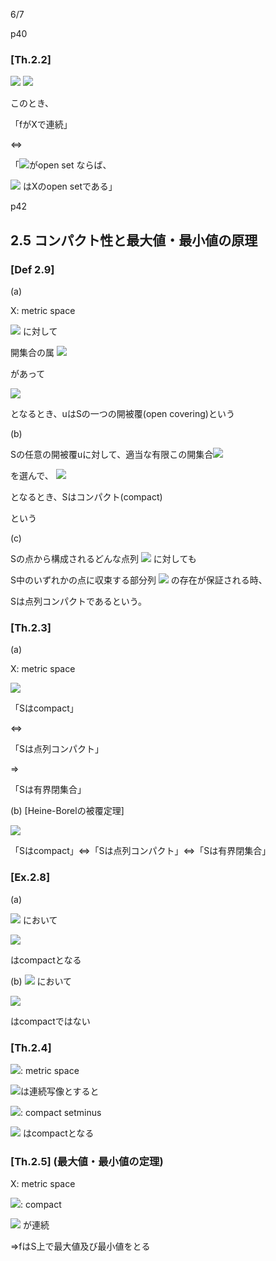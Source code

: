 6/7

p40

### [Th.2.2]

<img src="https://latex.codecogs.com/gif.latex?%5Cdpi%7B120%7D%20%28X%2C%20dx%29%2C%20%28Y%2C%20dy%29%3A%20metric%20space">

<img src="https://latex.codecogs.com/gif.latex?%5Cdpi%7B120%7D%20f%3A%7EX%5Crightarrow%20Y">

このとき、

「fがXで連続」

⇔

「<img src="https://latex.codecogs.com/gif.latex?%5Cdpi%7B120%7D%20U%5Csubset%20Y">がopen set ならば、

<img src="https://latex.codecogs.com/gif.latex?%5Cdpi%7B120%7D%20f%5E%7B-1%7D%28U%29%5Cequiv%5C%7Bx%5Cin%20X%20%7C%20f%28x%29%5Cin%20U%5C%7D"> はXのopen setである」

p42

## 2.5 コンパクト性と最大値・最小値の原理

### [Def 2.9]

(a)

X: metric space

<img src="https://latex.codecogs.com/gif.latex?%5Cdpi%7B120%7D%20S%5Csubset%20X"> に対して

開集合の属 <img src="https://latex.codecogs.com/gif.latex?%5Cdpi%7B120%7D%20u%3D%5C%7BO_u%20%7C%20%5Cmu%5Cin%20M%5C%7D">

があって

<img src="https://latex.codecogs.com/gif.latex?%5Cdpi%7B120%7D%20S%5Cin%20%5Cdisplaystyle%5Ccup_%7B%5Cmu%5Cin%20M%7D%20O_%5Cmu">

となるとき、uはSの一つの開被覆(open covering)という

(b)

Sの任意の開被覆uに対して、適当な有限この開集合<img src="https://latex.codecogs.com/gif.latex?%5Cdpi%7B120%7D%20O_%7B%5Cmu_1%7D%2C...%2CO_%7B%5Cmu_m%7D%5Cin%20u">

を選んで、 <img src="https://latex.codecogs.com/gif.latex?%5Cdpi%7B120%7D%20S%5Csubset%20O_%7B%5Cmu_1%7D%5Ccup...%5Ccup%20O_%7B%5Cmu_m%7D">

となるとき、Sはコンパクト(compact)

という

(c\)

Sの点から構成されるどんな点列 <img src="https://latex.codecogs.com/gif.latex?%5Cdpi%7B120%7D%20%28x_n%29%5E%5Cinfty_%7Bn%3D1%7D"> に対しても

S中のいずれかの点に収束する部分列 <img src="https://latex.codecogs.com/gif.latex?%5Cdpi%7B120%7D%20%28x_m%28k%29%29_%7Bk%3D1%7D%5E%7B%5Cinfty%7D"> の存在が保証される時、

Sは点列コンパクトであるという。

### [Th.2.3]

(a)

X: metric space

<img src="https://latex.codecogs.com/gif.latex?%5Cdpi%7B120%7D%20S%20%5Csubset%20X">

「Sはcompact」

⇔

「Sは点列コンパクト」

⇒

「Sは有界閉集合」

(b) [Heine-Borelの被覆定理]

<img src="https://latex.codecogs.com/gif.latex?%5Cdpi%7B120%7D%20l%5E2%28N%29%5Cequiv%28%5CBbb%20R%5EN%2C%20d_2%29%2C%20S%5Csubset%20%5CBbb%20R%5En">

「Sはcompact」⇔「Sは点列コンパクト」⇔「Sは有界閉集合」

### [Ex.2.8]

(a)

<img src="https://latex.codecogs.com/gif.latex?%5Cdpi%7B120%7D%20%5CBbb%20R"> において

<img src="https://latex.codecogs.com/gif.latex?%5Cdpi%7B120%7D%20S_1%20%3D%20%5C%7B0%5C%7D%5Ccup%5C%7B1%5C%7D%5Ccup%5C%7B%5Cfrac%7B1%7D%7B2%7D%5C%7D%5Ccup...%5Ccup%5C%7B%5Cfrac%7B1%7D%7Bn%7D%5C%7D%5Ccup...">

はcompactとなる

(b) <img src="https://latex.codecogs.com/gif.latex?%5Cdpi%7B120%7D%20%5CBbb%20R"> において

<img src="https://latex.codecogs.com/gif.latex?%5Cdpi%7B120%7D%20S_1%20%3D%20%5C%7B1%5C%7D%5Ccup%5C%7B%5Cfrac%7B1%7D%7B2%7D%5C%7D%5Ccup...%5Ccup%5C%7B%5Cfrac%7B1%7D%7Bn%7D%5C%7D%5Ccup...">

はcompactではない

### [Th.2.4]

<img src="https://latex.codecogs.com/gif.latex?%5Cdpi%7B120%7D%20%28X%2C%20d_X%29%2C%28Y%2Cd_Y%29">: metric space

<img src="https://latex.codecogs.com/gif.latex?%5Cdpi%7B120%7D%20f%3AX%5Crightarrow%20Y">は連続写像とすると

<img src="https://latex.codecogs.com/gif.latex?%5Cdpi%7B120%7D%20S%5Csubset%20X">: compact setminus

<img src="https://latex.codecogs.com/gif.latex?%5Cdpi%7B120%7D%20%5CRightarrow%20f%28S%29%5Csubset%20Y"> はcompactとなる

### [Th.2.5] (最大値・最小値の定理)

X: metric space

<img src="https://latex.codecogs.com/gif.latex?%5Cdpi%7B120%7D%20S%5Csubset%20X">: compact

<img src="https://latex.codecogs.com/gif.latex?%5Cdpi%7B120%7D%20f%3A%20S%5Crightarrow%20%5CBbb%20R"> が連続

⇒fはS上で最大値及び最小値をとる
